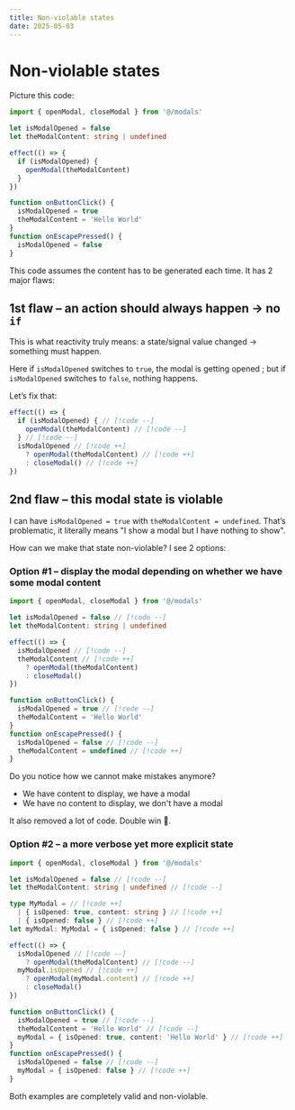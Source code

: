 ```yaml
---
title: Non-violable states
date: 2025-05-03
---
```


# Non-violable states

Picture this code:

```ts
import { openModal, closeModal } from '@/modals'

let isModalOpened = false
let theModalContent: string | undefined

effect(() => {
  if (isModalOpened) {
    openModal(theModalContent)
  }
})

function onButtonClick() {
  isModalOpened = true
  theModalContent = 'Hello World'
}
function onEscapePressed() {
  isModalOpened = false
}
```

This code assumes the content has to be generated each time. It has 2 major flaws:

## 1st flaw – an action should always happen -> no `if`

This is what reactivity truly means: a state/signal value changed -> something must happen.

Here if `isModalOpened` switches to `true`, the modal is getting opened ; but if `isModalOpened` switches to `false`, nothing happens.

Let’s fix that:

<!-- prettier-ignore -->
```ts
effect(() => {
  if (isModalOpened) { // [!code --]
    openModal(theModalContent) // [!code --]
  } // [!code --]
  isModalOpened // [!code ++]
    ? openModal(theModalContent) // [!code ++]
    : closeModal() // [!code ++]
})
```

## 2nd flaw – this modal state is violable

I can have `isModalOpened = true` with `theModalContent = undefined`. That’s problematic, it literally means "I show a modal but I have nothing to show".

How can we make that state non-violable? I see 2 options:

### Option #1 – display the modal depending on whether we have some modal content

<!-- prettier-ignore -->
```ts
import { openModal, closeModal } from '@/modals'

let isModalOpened = false // [!code --]
let theModalContent: string | undefined

effect(() => {
  isModalOpened // [!code --]
  theModalContent // [!code ++]
    ? openModal(theModalContent)
    : closeModal()
})

function onButtonClick() {
  isModalOpened = true // [!code --]
  theModalContent = 'Hello World'
}
function onEscapePressed() {
  isModalOpened = false // [!code --]
  theModalContent = undefined // [!code ++]
}
```

Do you notice how we cannot make mistakes anymore?

- We have content to display, we have a modal
- We have no content to display, we don't have a modal

It also removed a lot of code. Double win 💪.

### Option #2 – a more verbose yet more explicit state

<!-- prettier-ignore -->
```ts
import { openModal, closeModal } from '@/modals'

let isModalOpened = false // [!code --]
let theModalContent: string | undefined // [!code --]

type MyModal = // [!code ++]
  | { isOpened: true, content: string } // [!code ++]
  | { isOpened: false } // [!code ++]
let myModal: MyModal = { isOpened: false } // [!code ++]

effect(() => {
  isModalOpened // [!code --]
    ? openModal(theModalContent) // [!code --]
  myModal.isOpened // [!code ++]
    ? openModal(myModal.content) // [!code ++]
    : closeModal()
})

function onButtonClick() {
  isModalOpened = true // [!code --]
  theModalContent = 'Hello World' // [!code --]
  myModal = { isOpened: true, content: 'Hello World' } // [!code ++]
}
function onEscapePressed() {
  isModalOpened = false // [!code --]
  myModal = { isOpened: false } // [!code ++]
}
```

Both examples are completely valid and non-violable.
